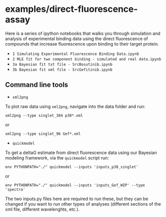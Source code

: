# examples/direct-fluorescence-assay

Here is a series of ipython notebooks that walks you through simulation and analysis of experimental binding data using the direct fluorescence of compounds that increase fluorescence upon binding to their target protein.

 - `1 Simulating Experimental Fluorescence Binding Data.ipynb`
 - `2 MLE fit for two component binding - simulated and real data.ipynb`
 - `3a Bayesian fit txt file - SrcBosutinib.ipynb`
 - `3b Bayesian fit xml file - SrcGefitinib.ipynb`

## Command line tools

* `xml2png`

To plot raw data using `xml2png`, navigate into the data folder and run:

 `xml2png --type singlet_384 p38*.xml`

 or

 `xml2png --type singlet_96 Gef*.xml`

* `quickmodel`

To get a deltaG estimate from direct fluorescence data using our Bayesian modeling framework, via the `quickmodel` script run:

  `env PYTHONPATH="./" quickmodel --inputs 'inputs_p38_singlet'`

or
 
  `env PYTHONPATH="./" quickmodel --inputs 'inputs_Gef_WIP' --type 'spectra'`

The two inputs.py files here are required to run these, but they can be changed if you want to run other types of analyses (different sections of the xml file, different wavelenghts, etc.).
 


